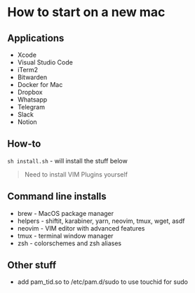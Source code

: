 # How to start on a new mac

## Applications

- Xcode 
- Visual Studio Code
- iTerm2
- Bitwarden
- Docker for Mac
- Dropbox
- Whatsapp
- Telegram
- Slack
- Notion

## How-to
`sh install.sh` - will install the stuff below
> Need to install VIM Plugins yourself

## Command line installs

- brew - MacOS package manager
- helpers - shiftit, karabiner, yarn, neovim, tmux, wget, asdf
- neovim - VIM editor with advanced features
- tmux - terminal window manager
- zsh - colorschemes and zsh aliases

## Other stuff
- add pam_tid.so to /etc/pam.d/sudo to use touchid for sudo 
